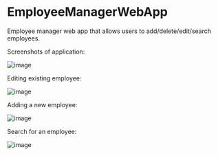 # EmployeeManagerWebApp
Employee manager web app that allows users to add/delete/edit/search employees.

Screenshots of application:

![image](https://user-images.githubusercontent.com/88007715/194979975-7b6738ba-be39-4ee1-b511-dc19e34decc1.png)

Editing existing employee:

![image](https://user-images.githubusercontent.com/88007715/194980041-98447c9c-8e52-482d-9161-5fbf315e9b69.png)

Adding a new employee:

![image](https://user-images.githubusercontent.com/88007715/194980145-27df4674-53b0-4c36-ba17-2bed83e395a5.png)

Search for an employee:

![image](https://user-images.githubusercontent.com/88007715/194980195-7c9dcc67-92de-4248-b78d-2957deb2895f.png)




